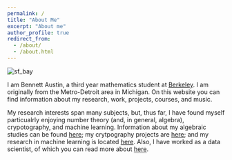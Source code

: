 ```yaml
---
permalink: /
title: "About Me"
excerpt: "About me"
author_profile: true
redirect_from: 
  - /about/
  - /about.html
---
```

![sf_bay](https://user-images.githubusercontent.com/93623304/140428339-090e24fa-ba55-49ab-9901-5a995264a205.png)


I am Bennett Austin, a third year mathematics student at [Berkeley](https://math.berkeley.edu/). I am originally from the Metro-Detroit area in Michigan. 
On this website you can find information about my research, work, projects, courses, and music. 

My research interests span many subjects, but, thus far, I have found myself particualrly enjoying number theory (and, in general, algebra), crypotography, and machine learning. Information about my algebraic studies can be found [here](https://bennettaustin.github.io/courses); my crytpography projects are [here](https://bennettaustin.github.io/projects); and my research in machine learning is located [here](https://bennettaustin.github.io/research). Also, I have worked as a data scientist, of which you can read more about [here](https://bennettaustin.github.io/work).
